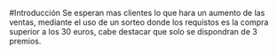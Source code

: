 #Introducción
Se esperan mas clientes lo que hara un aumento de las ventas, mediante el uso de un sorteo donde los requistos es la compra superior a los 30 euros, cabe destacar que solo se dispondran de 3 premios.